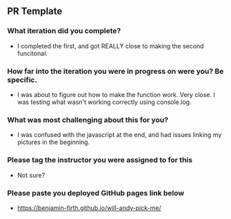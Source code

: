 ## PR Template

### What iteration did you complete?
- I completed the first, and got REALLY close to making the second funcitonal.

### How far into the iteration you were in progress on were you? Be specific.
- I was about to figure out how to make the function work.  Very close. I was testing what wasn't working correctly using console.log.

### What was most challenging about this for you?
- I was confused with the javascript at the end, and had issues linking my pictures in the beginning.

### Please tag the instructor you were assigned to for this
- Not sure?

### Please paste you deployed GitHub pages link below
- https://benjamin-firth.github.io/will-andy-pick-me/

